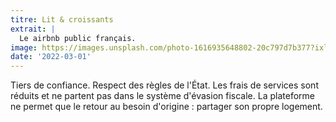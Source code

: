 ```yaml
---
titre: Lit & croissants
extrait: |
  Le airbnb public français.
image: https://images.unsplash.com/photo-1616935648802-20c797d7b377?ixlib=rb-1.2.1&ixid=MnwxMjA3fDB8MHxzZWFyY2h8MTV8fGNyb2lzc2FudHxlbnwwfHwwfHw%3D&auto=format&fit=crop&w=500&q=60
date: '2022-03-01'
---
```


Tiers de confiance. Respect des règles de l'État. Les frais de services sont réduits et ne partent pas dans le système d'évasion fiscale. La plateforme ne permet que le retour au besoin d'origine : partager son propre logement.
